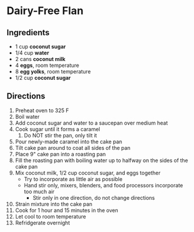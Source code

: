 # Dairy-Free Flan

## Ingredients

- 1 cup **coconut sugar**
- 1/4 cup **water**
- 2 cans **coconut milk**
- 4 **eggs**, room temperature
- 8 **egg yolks**, room temperature
- 1/2 cup **coconut sugar**

## Directions

1. Preheat oven to 325 F
1. Boil water
1. Add coconut sugar and water to a saucepan over medium heat
1. Cook sugar until it forms a caramel
	1. Do NOT stir the pan, only tilt it
1. Pour newly-made caramel into the cake pan
1. Tilt cake pan around to coat all sides of the pan
1. Place 9" cake pan into a roasting pan
1. Fill the roasting pan with boiling water up to halfway on the sides of the cake pan
1. Mix coconut milk, 1/2 cup coconut sugar, and eggs together
    - Try to incorporate as little air as possible
    - Hand stir only, mixers, blenders, and food processors incorporate too much air
        - Stir only in one direction, do not change directions
1. Strain mixture into the cake pan
1. Cook for 1 hour and 15 minutes in the oven
1. Let cool to room temperature
1. Refridgerate overnight
